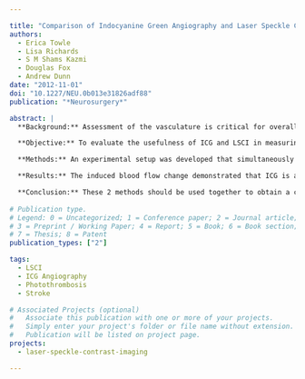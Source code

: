 ```yaml
---

title: "Comparison of Indocyanine Green Angiography and Laser Speckle Contrast Imaging for the Assessment of Vasculature Perfusion"
authors:
  - Erica Towle
  - Lisa Richards
  - S M Shams Kazmi
  - Douglas Fox
  - Andrew Dunn
date: "2012-11-01"
doi: "10.1227/NEU.0b013e31826adf88"
publication: "*Neurosurgery*"

abstract: |
  **Background:** Assessment of the vasculature is critical for overall success in cranial vascular neurological surgery procedures. Although several methods of monitoring cortical perfusion intraoperatively are available, not all are appropriate or convenient in a surgical environment. Recently, 2 optical methods of care have emerged that are able to obtain high spatial resolution images with easily implemented instrumentation: indocyanine green (ICG) angiography and laser speckle contrast imaging (LSCI).

  **Objective:** To evaluate the usefulness of ICG and LSCI in measuring vessel perfusion.

  **Methods:** An experimental setup was developed that simultaneously collects measurements of ICG fluorescence and LSCI in a rodent model. A 785-nm laser diode was used for both excitation of the ICG dye and the LSCI illumination. A photothrombotic clot model was used to occlude specific vessels within the field of view to enable comparison of the 2 methods for monitoring vessel perfusion.

  **Results:** The induced blood flow change demonstrated that ICG is an excellent method for visualizing the volume and type of vessel at a single point in time; however, it is not always an accurate representation of blood flow. In contrast, LSCI provides a continuous and accurate measurement of blood flow changes without the need of an external contrast agent.

  **Conclusion:** These 2 methods should be used together to obtain a complete understanding of tissue perfusion.
  
# Publication type.
# Legend: 0 = Uncategorized; 1 = Conference paper; 2 = Journal article;
# 3 = Preprint / Working Paper; 4 = Report; 5 = Book; 6 = Book section;
# 7 = Thesis; 8 = Patent
publication_types: ["2"]

tags:
  - LSCI
  - ICG Angiography
  - Photothrombosis
  - Stroke

# Associated Projects (optional)
#   Associate this publication with one or more of your projects.
#   Simply enter your project's folder or file name without extension.
#   Publication will be listed on project page.
projects:
  - laser-speckle-contrast-imaging

---
```

